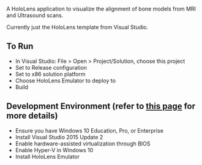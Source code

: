 A HoloLens application to visualize the alignment of bone models from MRI and Ultrasound scans.

Currently just the HoloLens template from Visual Studio.

## To Run
* In Visual Studio: File > Open > Project/Solution, choose this project
* Set to Release configuration
* Set to x86 solution platform
* Choose HoloLens Emulator to deploy to
* Build

## Development Environment (refer to [this page](https://developer.microsoft.com/en-us/windows/holographic/install_the_tools) for more details)
* Ensure you have Windows 10 Education, Pro, or Enterprise
* Install Visual Studio 2015 Update 2
* Enable hardware-assisted virtualization through BIOS
* Enable Hyper-V in Windows 10
* Install HoloLens Emulator
